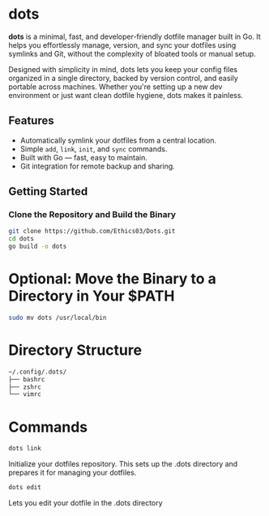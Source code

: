 # dots

**dots** is a minimal, fast, and developer-friendly dotfile manager built in Go. It helps you effortlessly manage, version, and sync your dotfiles using symlinks and Git, without the complexity of bloated tools or manual setup.

Designed with simplicity in mind, dots lets you keep your config files organized in a single directory, backed by version control, and easily portable across machines. Whether you're setting up a new dev environment or just want clean dotfile hygiene, dots makes it painless.

## Features

- Automatically symlink your dotfiles from a central location.
- Simple `add`, `link`, `init`, and `sync` commands.
- Built with Go — fast, easy to maintain.
- Git integration for remote backup and sharing.

## Getting Started

### Clone the Repository and Build the Binary

```bash
git clone https://github.com/Ethics03/Dots.git
cd dots
go build -o dots
```

# Optional: Move the Binary to a Directory in Your $PATH

```bash
sudo mv dots /usr/local/bin
```

# Directory Structure

```bash
~/.config/.dots/
├── bashrc
├── zshrc
└── vimrc
```

# Commands 

```bash
dots link
```
Initialize your dotfiles repository. This sets up the .dots directory and prepares it for managing your dotfiles.


```bash
dots edit
```
Lets you edit your dotfile in the .dots directory













